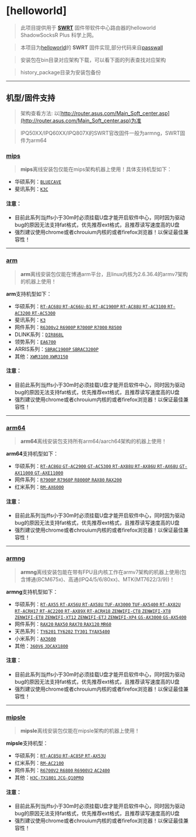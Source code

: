 # [helloworld]

> 此项目提供用于 **[SWRT](https://github.com/SWRT-dev)** 固件带软件中心路由器的helloworld ShadowSocksR Plus 科学上网。

> 本项目为[helloworld](https://github.com/fw876/helloworld)的 **SWRT** 固件实现,部分代码来自[passwall](https://github.com/xiaorouji/openwrt-passwall)

> 安装包在bin目录对应架构下载，可以看下面的列表查找对应架构

> history_package目录为安装包备份


---



## 机型/固件支持

> 架构查看方法: 以[http://router.asus.com/Main_Soft_center.asp](http://router.asus.com/Main_Soft_center.asp)为准

> IPQ50XX/IPQ60XX/IPQ807X的SWRT官改固件一般为armng，SWRT固件为arm64

### [mips](https://github.com/zusterben/plan_f/tree/master/bin/mips)

> **mips**离线安装包仅能在mips架构机器上使用！具体支持机型如下：

* 华硕系列：[`BLUECAVE`](https://github.com/zusterben/plan_f/tree/master/bin/mips)
* 斐讯系列：[`K3C`](https://github.com/zusterben/plan_f/tree/master/bin/mips)

#### 注意：

* 目前此系列当jffs小于30m时必须挂载U盘才能开启软件中心，同时因为驱动bug的原因无法支持fat格式，优先推荐ext格式，且推荐读写速度高的U盘
* 强烈建议使用chrome或者chrouium内核的或者firefox浏览器！以保证最佳兼容性！

---

### [arm](https://github.com/zusterben/plan_f/tree/master/bin/arm)

> **arm**离线安装包仅能在博通arm平台，且linux内核为2.6.36.4的armv7架构的机器上使用！

**arm**支持机型如下：

* 华硕系列：[`RT-AC68U` `RT-AC66U-B1` `RT-AC1900P` `RT-AC88U` `RT-AC3100` `RT-AC3200` `RT-AC5300`](https://github.com/zusterben/plan_f/tree/master/bin/arm)
* 斐讯系列：[`K3`](https://github.com/zusterben/plan_f/tree/master/bin/arm)
* 网件系列：[`R6300v2` `R6900P` `R7000P` `R7000` `R8500`](https://github.com/zusterben/plan_f/tree/master/bin/arm)
* DLINK系列：[`DIR868L`](https://github.com/zusterben/plan_f/tree/master/bin/arm)
* 领势系列：[`EA6700`](https://github.com/zusterben/plan_f/tree/master/bin/arm)
* ARRIS系列：[`SBRAC1900P` `SBRAC3200P`](https://github.com/zusterben/plan_f/tree/master/bin/arm)
* 其他：[`XWR3100` `XWR3150`](https://github.com/zusterben/plan_f/tree/master/bin/arm)

#### 注意：

* 目前此系列当jffs小于30m时必须挂载U盘才能开启软件中心，同时因为驱动bug的原因无法支持fat格式，优先推荐ext格式，且推荐读写速度高的U盘
* 强烈建议使用chrome或者chrouium内核的或者firefox浏览器！以保证最佳兼容性！

---

### [arm64](https://github.com/zusterben/plan_f/tree/master/bin/arm64)

> **arm64**离线安装包支持所有arm64/aarch64架构的机器上使用！

**arm64**支持机型如下：

* 华硕系列：[`RT-AC86U` `GT-AC2900` `GT-AC5300` `RT-AX88U` `RT-AX86U` `RT-AX68U` `GT-AX11000` `GT-AXE11000`](https://github.com/zusterben/plan_f/tree/master/bin/arm64)
* 网件系列：[`R7900P` `R7960P` `R8000P` `RAX80` `RAX200`](https://github.com/zusterben/plan_f/tree/master/bin/arm64)
* 红米系列：[`RM-AX6000`](https://github.com/zusterben/plan_f/tree/master/bin/arm64)

#### 注意：

* 目前此系列当jffs小于30m时必须挂载U盘才能开启软件中心，同时因为驱动bug的原因无法支持fat格式，优先推荐ext格式，且推荐读写速度高的U盘
* 强烈建议使用chrome或者chrouium内核的或者firefox浏览器！以保证最佳兼容性！

---

### [armng](https://github.com/zusterben/plan_f/tree/master/bin/armng)

> **armng**离线安装包能在带有FPU且内核工作在armv7架构的机器上使用(包含博通(BCM675x)、高通(IPQ4/5/6/80xx)、MTK(MT7622/3/9))！

**armng**支持机型如下：

* 华硕系列：[`RT-AX55` `RT-AX56U` `RT-AX58U` `TUF-AX3000` `TUF-AX5400` `RT-AX82U` `RT-ACRH17` `RT-AC2200` `RT-AX89X` `RT-ACRH18` `ZENWIFI-CT8` `ZENWIFI-XT8` `ZENWIFI-ET8` `ZENWIFI-XT12` `ZENWIFI-ETJ` `ZENWIFI-XP4` `GS-AX3000` `GS-AX5400`](https://github.com/zusterben/plan_f/tree/master/bin/armng)
* 网件系列：[`RAX20` `RAX50` `RAX70` `RAX120` `MR60`](https://github.com/zusterben/plan_f/tree/master/bin/armng)
* 天邑系列：[`TY6201` `TY6202` `TY301` `TYAX5400`](https://github.com/zusterben/plan_f/tree/master/bin/armng)
* 小米系列：[`AX3600`](https://github.com/zusterben/plan_f/tree/master/bin/armng)
* 其他：[`360V6` `JDCAX1800`](https://github.com/zusterben/plan_f/tree/master/bin/armng)

#### 注意：

* 目前此系列当jffs小于30m时必须挂载U盘才能开启软件中心，同时因为驱动bug的原因无法支持fat格式，优先推荐ext格式，且推荐读写速度高的U盘
* 强烈建议使用chrome或者chrouium内核的或者firefox浏览器！以保证最佳兼容性！

---

### [mipsle](https://github.com/zusterben/plan_f/tree/master/bin/mipsle)

> **mipsle**离线安装包仅能在mipsle架构的机器上使用！

**mipsle**支持机型：

* 华硕系列：[`RT-AC85U` `RT-AC85P` `RT-AX53U`](https://github.com/zusterben/plan_f/tree/master/bin/mipsle)
* 红米系列：[`RM-AC2100`](https://github.com/zusterben/plan_f/tree/master/bin/mipsle)
* 网件系列：[`R6700V2` `R6800` `R6900V2` `AC2400`](https://github.com/zusterben/plan_f/tree/master/bin/mipsle)
* 其他：[`H3C-TX1801` `JCG-Q10PRO`](https://github.com/zusterben/plan_f/tree/master/bin/mipsle)

#### 注意：

* 目前此系列当jffs小于30m时必须挂载U盘才能开启软件中心，同时因为驱动bug的原因无法支持fat格式，优先推荐ext格式，且推荐读写速度高的U盘
* 强烈建议使用chrome或者chrouium内核的或者firefox浏览器！以保证最佳兼容性！

